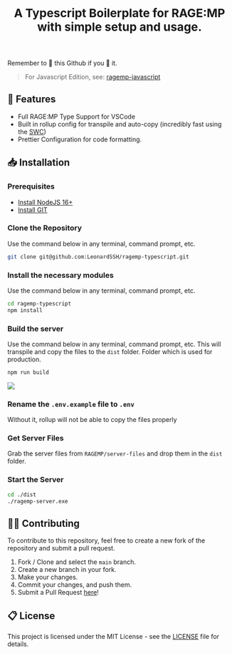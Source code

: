 <p align="center" style="font-size: 26px">
	<b>A Typescript Boilerplate for RAGE:MP with simple setup and usage.</b>
</p>

<br>

Remember to 🌟 this Github if you 💖 it.

> For Javascript Edition, see: [ragemp-javascript](https://github.com/leonardssh/ragemp-javascript)

## 📌 Features

-   Full RAGE:MP Type Support for VSCode
-   Built in rollup config for transpile and auto-copy (incredibly fast using the [SWC](https://github.com/swc-project/swc))
-   Prettier Configuration for code formatting.

## 📥 Installation

### Prerequisites

-   [Install NodeJS 16+](https://nodejs.org/en/download/current/)
-   [Install GIT](https://git-scm.com/downloads)

### Clone the Repository

Use the command below in any terminal, command prompt, etc.

```sh
git clone git@github.com:LeonardSSH/ragemp-typescript.git
```

### Install the necessary modules

Use the command below in any terminal, command prompt, etc.

```sh
cd ragemp-typescript
npm install
```

### Build the server

Use the command below in any terminal, command prompt, etc. This will transpile and copy the files to the `dist` folder. Folder which is used for production.

```sh
npm run build
```

![](https://i.imgur.com/p6hbXmg.png)

### Rename the `.env.example` file to `.env`

Without it, rollup will not be able to copy the files properly

### Get Server Files

Grab the server files from `RAGEMP/server-files` and drop them in the `dist` folder.

### Start the Server

```sh
cd ./dist
./ragemp-server.exe
```

## 👨‍💻 Contributing

To contribute to this repository, feel free to create a new fork of the repository and submit a pull request.

1. Fork / Clone and select the `main` branch.
2. Create a new branch in your fork.
3. Make your changes.
4. Commit your changes, and push them.
5. Submit a Pull Request [here](https://github.com/LeonardSSH/ragemp-typescript/pulls)!

## 📋 License

This project is licensed under the MIT License - see the [LICENSE](LICENSE) file for details.
